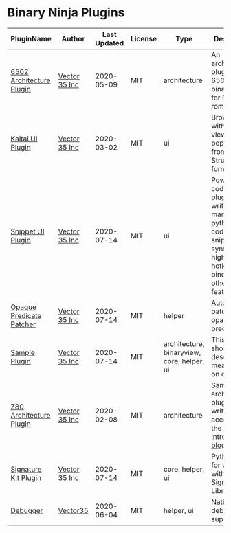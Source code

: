 # Binary Ninja Plugins

| PluginName | Author | Last Updated | License | Type | Description |
|------------|--------|--------------|---------|----------|-------------|
|[6502 Architecture Plugin](https://github.com/Vector35/6502)|[Vector 35 Inc](https://github.com/Vector35)|2020-05-09|MIT|architecture|An architecture plugin for 6502 and binary view for NES roms.|
|[Kaitai UI Plugin](https://github.com/Vector35/kaitai)|[Vector 35 Inc](https://github.com/Vector35)|2020-03-02|MIT|ui|Browse hex with a tree view populated from Kaitai Struct formats.|
|[Snippet UI Plugin](https://github.com/Vector35/snippets)|[Vector 35 Inc](https://github.com/Vector35)|2020-07-14|MIT|ui|Powerful code-editing plugin for writing and managing python code-snippets with syntax highlightingd, hotkey binding and other features|
|[Opaque Predicate Patcher](https://github.com/Vector35/OpaquePredicatePatcher)|[Vector 35 Inc](https://github.com/Vector35)|2020-07-14|MIT|helper|Automatically patch opaque predicates|
|[Sample Plugin](https://github.com/Vector35/sample_plugin)|[Vector 35 Inc](https://github.com/Vector35)|2020-07-14|MIT|architecture, binaryview, core, helper, ui|This is a short description meant to fit on one line.|
|[Z80 Architecture Plugin](https://github.com/Vector35/Z80)|[Vector 35 Inc](https://github.com/Vector35)|2020-02-08|MIT|architecture|Sample Z80 architecture plugin written to accompany the <a href='https://binary.ninja/2020/01/08/guide-to-architecture-plugins-part1.html'>introductory blog post</a>.|
|[Signature Kit Plugin](https://github.com/Vector35/sigkit)|[Vector 35 Inc](https://github.com/Vector35)|2020-07-14|MIT|core, helper, ui|Python tools for working with Signature Libraries|
|[Debugger](https://github.com/Vector35/debugger)|[Vector35](https://github.com/Vector35)|2020-06-04|MIT|helper, ui|Native debugger support|
